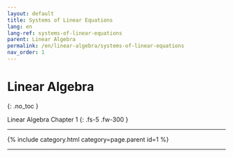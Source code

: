 ```yaml
---
layout: default
title: Systems of Linear Equations
lang: en
lang-ref: systems-of-linear-equations
parent: Linear Algebra
permalink: /en/linear-algebra/systems-of-linear-equations
nav_order: 1
---
```


# Linear Algebra
{: .no_toc }


Linear Algebra Chapter 1
{: .fs-5 .fw-300 }

---

{% include category.html category=page.parent id=1 %}

---

